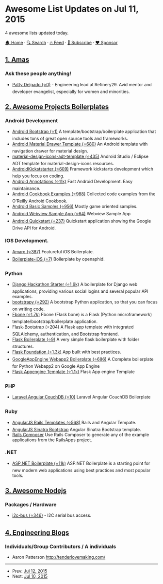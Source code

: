 # Awesome List Updates on Jul 11, 2015

4 awesome lists updated today.

[🏠 Home](/README.md) · [🔍 Search](https://www.trackawesomelist.com/search/) · [🔥 Feed](https://www.trackawesomelist.com/rss.xml) · [📮 Subscribe](https://trackawesomelist.us17.list-manage.com/subscribe?u=d2f0117aa829c83a63ec63c2f&id=36a103854c) · [❤️  Sponsor](https://github.com/sponsors/theowenyoung)



## [1. Amas](/content/sindresorhus/amas/README.md)

### Ask these people anything!

*   [Patty Delgado (⭐0)](https://github.com/partydelgado/ama) - Engineering lead at Refinery29. Avid mentor and developer evangelist, especially for women and minorities.

## [2. Awesome Projects Boilerplates](/content/melvin0008/awesome-projects-boilerplates/README.md)

### Android Development

*   [Android Bootstrap (⭐1)](https://github.com/AndroidBootstrap/android-bootstrap) A template/bootstrap/boilerplate application that includes tons of great open source tools and frameworks.
*   [Android Material Drawer Template (⭐680)](https://github.com/kanytu/android-material-drawer-template) An Android template with navigation drawer for material design.
*   [material-design-icons-adt-template (⭐435)](https://github.com/intrications/material-design-icons-adt-template) Android Studio / Eclipse ADT template for material-design-icons resources.
*   [AndroidKickststarter (⭐609)](https://github.com/e-biz/androidkickstartr) Framework kickstarts development which help you focus on coding.
*   [Android Annotations (⭐11k)](https://github.com/excilys/androidannotations) Fast Android Development. Easy maintainance.
*   [Android Cookbook Examples (⭐988)](https://github.com/IanDarwin/Android-Cookbook-Examples) Collected code examples from the O'Reilly Android Cookbook.
*   [Android Basic Samples (⭐956)](https://github.com/playgameservices/android-basic-samples) Mostly game oriented samples.
*   [Android Webview Sample App (⭐64)](https://github.com/tscolari/android-webview-sample-app) Webview Sample App
*   [Android Quickstart (⭐237)](https://github.com/googledrive/android-quickstart) Quickstart application showing the Google Drive API for Android.

### IOS Development.

*   [Amaro (⭐387)](https://github.com/crushlovely/Amaro) Featureful iOS Boilerplate.
*   [Boilerplate-iOS (⭐7)](https://github.com/openaphid/Boilerplate-iOS) Boilerplate by openaphid.

### Python

*   [Django Hackathon Starter (⭐1.6k)](https://github.com/DrkSephy/django-hackathon-starter) A boilerplate for Django web applications, providing various social logins and several popular API examples.
*   [bootstrapy (⭐292)](https://github.com/kirang89/bootstrapy) A bootstrap Python application, so that you can focus on writing code.
*   [Fbone (⭐1.7k)](https://github.com/imwilsonxu/fbone) Fbone (Flask bone) is a Flask (Python microframework) template/bootstrap/boilerplate application.
*   [Flask-Bootstrap (⭐204)](https://github.com/esbullington/flask-bootstrap) A Flask app template with integrated SQLAlchemy, authentication, and Bootstrap frontend.
*   [Flask Boilerplate (⭐9)](https://github.com/melvin0008/FlaskBoilerplate) A very simple flask boilerplate with folder structures.
*   [Flask Foundation (⭐1.3k)](https://github.com/JackStouffer/Flask-Foundation) App built with best practices.
*   [GoogleAppEngine Webapp2 Boilerplate (⭐686)](https://github.com/coto/gae-boilerplate) A Complete boilerplate for Python Webapp2 on Google App Engine
*   [Flask Appengine Template (⭐1.1k)](https://github.com/kamalgill/flask-appengine-template) Flask App engine Template

### PHP

*   [Laravel Angular CouchDB (⭐10)](https://github.com/melvin0008/laravel-angular) Laravel Angular CouchDB Boilerplate

### Ruby

*   [AngularJS Rails Templates (⭐568)](https://github.com/pitr/angular-rails-templates) Rails and Angular Tempate.
*   [AngularJS Sinatra Bootstrap](https://github.com/dannolan/angularjs-sinatra-bootstrap-template) Angular Sinatra Bootstrap template.
*   [Rails Composer](http://railsapps.github.io/rails-composer/) Use Rails Composer to generate any of the example applications from the RailsApps project.

### .NET

*   [ASP.NET Boilerplate (⭐11k)](https://github.com/aspnetboilerplate/aspnetboilerplate) ASP.NET Boilerplate is a starting point for new modern web applications using best practices and most popular tools.

## [3. Awesome Nodejs](/content/sindresorhus/awesome-nodejs/README.md)

### Packages / Hardware

*   [i2c-bus (⭐346)](https://github.com/fivdi/i2c-bus) - I2C serial bus access.

## [4. Engineering Blogs](/content/kilimchoi/engineering-blogs/README.md)

### Individuals/Group Contributors / A individuals

*   Aaron Patterson <http://tenderlovemaking.com/>

---

- Prev: [Jul 12, 2015](/content/2015/07/12/README.md)
- Next: [Jul 10, 2015](/content/2015/07/10/README.md)